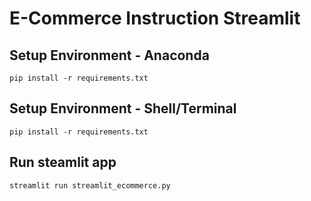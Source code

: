 # E-Commerce Instruction Streamlit

## Setup Environment - Anaconda
```
pip install -r requirements.txt
```

## Setup Environment - Shell/Terminal
```
pip install -r requirements.txt
```

## Run steamlit app
```
streamlit run streamlit_ecommerce.py
```